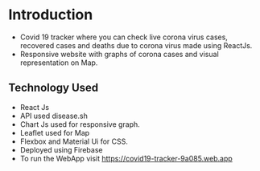 # Introduction
- Covid 19 tracker where you can check live corona virus cases, recovered cases and deaths due to corona virus made using ReactJs.
- Responsive website with graphs of corona cases and visual representation on Map.

## Technology Used
- React Js
- API used disease.sh
- Chart Js used for responsive graph.
- Leaflet used for Map
- Flexbox and Material Ui for CSS.
- Deployed using Firebase
- To run the WebApp visit  https://covid19-tracker-9a085.web.app
